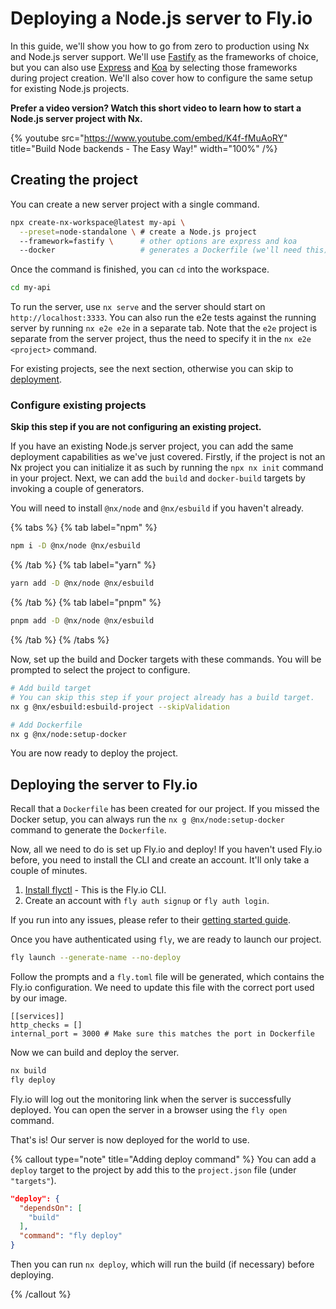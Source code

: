 # Deploying a Node.js server to Fly.io

In this guide, we'll show you how to go from zero to production using Nx and Node.js server support. We'll use [Fastify](https://www.fastify.io/) as the frameworks of choice, but you can also use [Express](https://expressjs.com/) and [Koa](https://koajs.com/) by selecting those frameworks during project creation. We'll also cover how to configure the same setup for existing Node.js projects.

**Prefer a video version? Watch this short video to learn how to start a Node.js server project with Nx.**

{% youtube
src="https://www.youtube.com/embed/K4f-fMuAoRY"
title="Build Node backends - The Easy Way!"
width="100%" /%}

## Creating the project

You can create a new server project with a single command.

```bash
npx create-nx-workspace@latest my-api \
  --preset=node-standalone \ # create a Node.js project
  --framework=fastify \      # other options are express and koa
  --docker                   # generates a Dockerfile (we'll need this)
```

Once the command is finished, you can `cd` into the workspace.

```bash
cd my-api
```

To run the server, use `nx serve` and the server should start on `http://localhost:3333`. You can also run the e2e tests against the running server by running `nx e2e e2e` in a separate tab. Note that the `e2e` project is separate from the server project, thus the need to specify it in the `nx e2e <project>` command.

For existing projects, see the next section, otherwise you can skip to [deployment](#deploying-the-server-to-fly.io).

### Configure existing projects

**Skip this step if you are not configuring an existing project.**

If you have an existing Node.js server project, you can add the same deployment capabilities as we've just covered. Firstly, if the project is not an Nx project you can initialize it as such by running the `npx nx init` command in your project. Next, we can add the `build` and `docker-build` targets by invoking a couple of generators.

You will need to install `@nx/node` and `@nx/esbuild` if you haven't already.

{% tabs %}
{% tab label="npm" %}

```bash
npm i -D @nx/node @nx/esbuild
```

{% /tab %}
{% tab label="yarn" %}

```bash
yarn add -D @nx/node @nx/esbuild
```

{% /tab %}
{% tab label="pnpm" %}

```bash
pnpm add -D @nx/node @nx/esbuild
```

{% /tab %}
{% /tabs %}

Now, set up the build and Docker targets with these commands. You will be prompted to select the project to configure.

```bash
# Add build target
# You can skip this step if your project already has a build target.
nx g @nx/esbuild:esbuild-project --skipValidation

# Add Dockerfile
nx g @nx/node:setup-docker
```

You are now ready to deploy the project.

## Deploying the server to Fly.io

Recall that a `Dockerfile` has been created for our project. If you missed the Docker setup, you can always run the `nx g @nx/node:setup-docker` command to generate the `Dockerfile`.

Now, all we need to do is set up Fly.io and deploy! If you haven't used Fly.io before, you need to install the CLI and create an account. It'll only take a couple of minutes.

1. [Install flyctl](https://fly.io/docs/hands-on/install-flyctl/) - This is the Fly.io CLI.
2. Create an account with `fly auth signup` or `fly auth login`.

If you run into any issues, please refer to their [getting started guide](https://fly.io/docs/speedrun/).

Once you have authenticated using `fly`, we are ready to launch our project.

```bash
fly launch --generate-name --no-deploy
```

Follow the prompts and a `fly.toml` file will be generated, which contains the Fly.io configuration. We need to update this file with the correct port used by our image.

```
[[services]]
http_checks = []
internal_port = 3000 # Make sure this matches the port in Dockerfile
```

Now we can build and deploy the server.

```bash
nx build
fly deploy
```

Fly.io will log out the monitoring link when the server is successfully deployed. You can open the server in a browser using the `fly open` command.

That's is! Our server is now deployed for the world to use.

{% callout type="note" title="Adding deploy command" %}
You can add a `deploy` target to the project by add this to the `project.json` file (under `"targets"`).

```json
"deploy": {
  "dependsOn": [
    "build"
  ],
  "command": "fly deploy"
}
```

Then you can run `nx deploy`, which will run the build (if necessary) before deploying.

{% /callout %}
